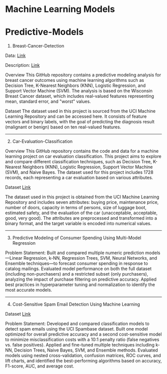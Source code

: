 # Machine Learning Models 

# Predictive-Models

1. Breast-Cancer-Detection

Data: [Link](https://archive.ics.uci.edu/ml/machine-learning-databases/breast-cancer-wisconsin/wdbc.data)

Description: [Link](https://archive.ics.uci.edu/ml/machine-learning-databases/breast-cancer-wisconsin/wdbc.names)

Overview
This GitHub repository contains a predictive modeling analysis for breast cancer outcomes using machine learning algorithms such as Decision Tree, K-Nearest Neighbors (KNN), Logistic Regression, and Support Vector Machine (SVM). The analysis is based on the Wisconsin Breast Cancer dataset, which includes real-valued features representing mean, standard error, and "worst" values.

Dataset
The dataset used in this project is sourced from the UCI Machine Learning Repository and can be accessed here. It consists of feature vectors and binary labels, with the goal of predicting the diagnosis result (malignant or benign) based on ten real-valued features.


---
2. Car-Evaluation-Classification

Overview
This GitHub repository contains the code and data for a machine learning project on car evaluation classification. This project aims to explore and compare different classification techniques, such as Decision Tree, K-Nearest Neighbors (KNN), Logistic Regression, Support Vector Machine (SVM), and Naive Bayes. The dataset used for this project includes 1728 records, each representing a car evaluation based on various attributes.

Dataset [Link](http://archive.ics.uci.edu/ml/datasets/Car+Evaluation)

The dataset used in this project is obtained from the UCI Machine Learning Repository and includes seven attributes: buying price, maintenance price, number of doors, capacity in terms of persons, size of luggage boot, estimated safety, and the evaluation of the car (unacceptable, acceptable, good, very good). The attributes are preprocessed and transformed into a binary format, and the target variable is encoded into numerical values.


---
3. Predictive Modeling of Consumer Spending Using Multi-Model Regression

Problem Statement:
Built and compared multiple numeric prediction models—Linear Regression, k-NN, Regression Trees, SVM, Neural Networks, and Ensemble techniques—to forecast consumer spending in response to catalog mailings. Evaluated model performance on both the full dataset (including non-purchasers) and a restricted subset (only purchasers), analyzing the impact of purchase filtering on predictive accuracy. Applied best practices in hyperparameter tuning and normalization to identify the most accurate models.

---
4. Cost-Sensitive Spam Email Detection Using Machine Learning

Dataset [Link](https://archive.ics.uci.edu/dataset/94/spambase)

Problem Statement:
Developed and compared classification models to detect spam emails using the UCI Spambase dataset. Built one model optimized for overall predictive accuracy and a second cost-sensitive model to minimize misclassification costs with a 10:1 penalty ratio (false negatives vs. false positives). Applied and fine-tuned multiple techniques including k-NN, Decision Trees, Naive Bayes, SVM, and Ensemble methods. Evaluated models using nested cross-validation, confusion matrices, ROC curves, and lift charts, and identified the best-performing algorithms based on accuracy, F1-score, AUC, and average cost.


